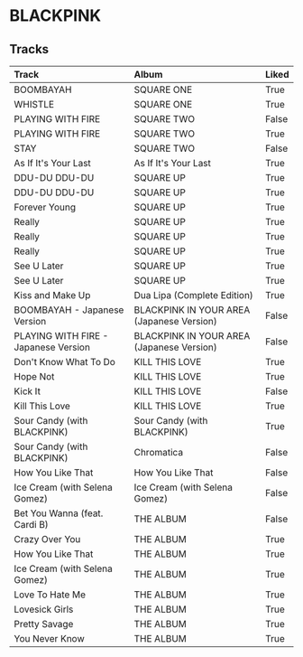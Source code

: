 # BLACKPINK

## Tracks

| Track                                | Album                                     | Liked   |
|:-------------------------------------|:------------------------------------------|:--------|
| BOOMBAYAH                            | SQUARE ONE                                | True    |
| WHISTLE                              | SQUARE ONE                                | True    |
| PLAYING WITH FIRE                    | SQUARE TWO                                | False   |
| PLAYING WITH FIRE                    | SQUARE TWO                                | True    |
| STAY                                 | SQUARE TWO                                | False   |
| As If It's Your Last                 | As If It's Your Last                      | True    |
| DDU-DU DDU-DU                        | SQUARE UP                                 | True    |
| DDU-DU DDU-DU                        | SQUARE UP                                 | True    |
| Forever Young                        | SQUARE UP                                 | True    |
| Really                               | SQUARE UP                                 | True    |
| Really                               | SQUARE UP                                 | True    |
| Really                               | SQUARE UP                                 | True    |
| See U Later                          | SQUARE UP                                 | True    |
| See U Later                          | SQUARE UP                                 | True    |
| Kiss and Make Up                     | Dua Lipa (Complete Edition)               | True    |
| BOOMBAYAH - Japanese Version         | BLACKPINK IN YOUR AREA (Japanese Version) | False   |
| PLAYING WITH FIRE - Japanese Version | BLACKPINK IN YOUR AREA (Japanese Version) | False   |
| Don't Know What To Do                | KILL THIS LOVE                            | True    |
| Hope Not                             | KILL THIS LOVE                            | True    |
| Kick It                              | KILL THIS LOVE                            | False   |
| Kill This Love                       | KILL THIS LOVE                            | True    |
| Sour Candy (with BLACKPINK)          | Sour Candy (with BLACKPINK)               | True    |
| Sour Candy (with BLACKPINK)          | Chromatica                                | False   |
| How You Like That                    | How You Like That                         | False   |
| Ice Cream (with Selena Gomez)        | Ice Cream (with Selena Gomez)             | False   |
| Bet You Wanna (feat. Cardi B)        | THE ALBUM                                 | False   |
| Crazy Over You                       | THE ALBUM                                 | True    |
| How You Like That                    | THE ALBUM                                 | True    |
| Ice Cream (with Selena Gomez)        | THE ALBUM                                 | True    |
| Love To Hate Me                      | THE ALBUM                                 | True    |
| Lovesick Girls                       | THE ALBUM                                 | True    |
| Pretty Savage                        | THE ALBUM                                 | True    |
| You Never Know                       | THE ALBUM                                 | True    |